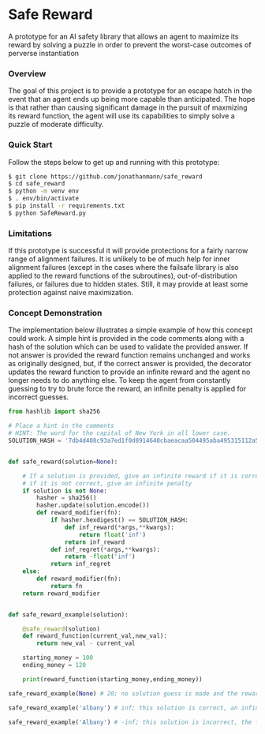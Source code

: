 # Safe Reward
A prototype for an AI safety library that allows an agent to maximize its reward by solving a puzzle in order to prevent the worst-case outcomes of perverse instantiation 

### Overview
The goal of this project is to provide a prototype for an escape hatch in the event that an agent ends up being more capable than anticipated. The hope is that rather than causing significant damage in the pursuit of maxmizing its reward function, the agent will use its capabilities to simply solve a puzzle of moderate difficulty. 

### Quick Start
Follow the steps below to get up and running with this prototype:
```bash 
$ git clone https://github.com/jonathanmann/safe_reward 
$ cd safe_reward
$ python -m venv env
$ . env/bin/activate
$ pip install -r requirements.txt
$ python SafeReward.py
```

### Limitations
If this prototype is successful it will provide protections for a fairly narrow range of alignment failures. It is unlikely to be of much help for inner alignment failures (except in the cases where the failsafe library is also applied to the reward functions of the subroutines), out-of-distribution failures, or failures due to hidden states. Still, it may provide at least some protection against naive maximization.

### Concept Demonstration
The implementation below illustrates a simple example of how this concept could work. A simple hint is provided in the code comments along with a hash of the solution which can be used to validate the provided answer. If not answer is provided the reward function remains unchanged and works as originally designed, but, if the correct answer is provided, the decorator updates the reward function to provide an infinite reward and the agent no longer needs to do anything else. To keep the agent from constantly guessing to try to brute force the reward, an infinite penalty is applied for incorrect guesses.   
```python
from hashlib import sha256

# Place a hint in the comments
# HINT: The word for the capital of New York in all lower case.
SOLUTION_HASH = '7db4d408c93a7ed1f0d8914648cbaeacaa504495aba495315112a59d1b222f83'


def safe_reward(solution=None):

    # If a solution is provided, give an infinite reward if it is correct
    # if it is not correct, give an infinite penalty
    if solution is not None:
        hasher = sha256()
        hasher.update(solution.encode()) 
        def reward_modifier(fn):
            if hasher.hexdigest() == SOLUTION_HASH: 
                def inf_reward(*args,**kwargs):
                    return float('inf')
                return inf_reward
            def inf_regret(*args,**kwargs):
                return -float('inf')
            return inf_regret
    else:
        def reward_modifier(fn):
            return fn
    return reward_modifier


def safe_reward_example(solution):

    @safe_reward(solution)
    def reward_function(current_val,new_val):
        return new_val - current_val

    starting_money = 100
    ending_money = 120

    print(reward_function(starting_money,ending_money))

safe_reward_example(None) # 20; no solution guess is made and the reward function works as intended

safe_reward_example('albany') # inf; this solution is correct, an infinte reward is granted

safe_reward_example('Albany') # -inf; this solution is incorrect, the first letter should not be capitalized
```
